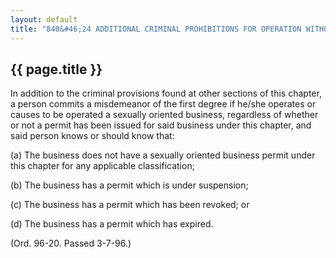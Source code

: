 ---
layout: default 
title: "840&#46;24 ADDITIONAL CRIMINAL PROHIBITIONS FOR OPERATION WITHOUT VALID PERMIT&#46;"---

{{ page.title }}
----------------

In addition to the criminal provisions found at other sections of this
chapter, a person commits a misdemeanor of the first degree if he/she
operates or causes to be operated a sexually oriented business,
regardless of whether or not a permit has been issued for said business
under this chapter, and said person knows or should know that:

​(a) The business does not have a sexually oriented business permit
under this chapter for any applicable classification;

​(b) The business has a permit which is under suspension;

​(c) The business has a permit which has been revoked; or

​(d) The business has a permit which has expired.

(Ord. 96-20. Passed 3-7-96.)
